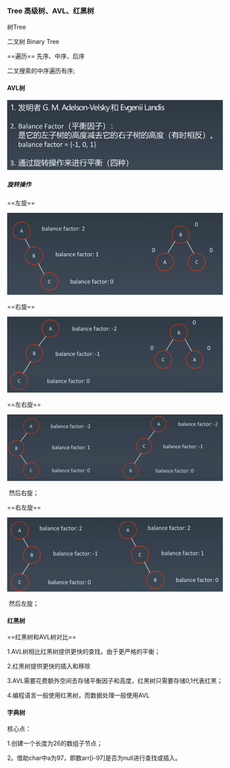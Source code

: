 ### Tree 高级树、AVL、红黑树



树Tree



二叉树 Binary Tree

==遍历== 先序、中序、后序

二叉搜索的中序遍历有序;





#### AVL树

![image-20211206032424293](Tree.assets/image-20211206032424293.png)

##### 旋转操作

==左旋==

<img src="Tree.assets/image-20211206032746803.png" alt="image-20211206032746803" style="zoom: 50%;" />

==右旋==

<img src="Tree.assets/image-20211206032835838.png" alt="image-20211206032835838" style="zoom:50%;" />



==左右旋==

<img src="Tree.assets/image-20211206033108094.png" alt="image-20211206033108094" style="zoom: 50%;" />

​	然后右旋；

==右左旋==

<img src="Tree.assets/image-20211206033020723.png" alt="image-20211206033020723" style="zoom:50%;" />

​	然后左旋；





#### 红黑树









==红黑树和AVL树对比==

1.AVL树相比红黑树提供更快的查找，由于更严格的平衡；

2.红黑树提供更快的插入和移除

3.AVL需要花费额外空间去存储平衡因子和高度，红黑树只需要存储0,1代表红黑；

4.编程语言一般使用红黑树，而数据处理一般使用AVL





#### 字典树

核心点：

1.创建一个长度为26的数组子节点；

2。借助char中a为97，即数arr[i-97]是否为null进行查找或插入。
